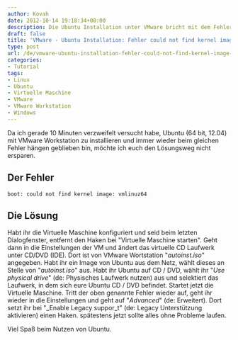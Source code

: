 ```yaml
---
author: Kovah
date: 2012-10-14 19:18:34+00:00
description: Die Ubuntu Installation unter VMware bricht mit dem Fehler "could not find kernel image" ab? Hier findest du die Lösung zum Problem.
draft: false
title: 'VMware - Ubuntu Installation: Fehler could not find kernel image vmlinuz64'
type: post
url: /de/vmware-ubuntu-installation-fehler-could-not-find-kernel-image-vmlinuz64/
categories:
- Tutorial
tags:
- Linux
- Ubuntu
- Virtuelle Maschine
- VMware
- VMware Workstation
- Windows
---
```


Da ich gerade 10 Minuten verzweifelt versucht habe, Ubuntu (64 bit, 12.04) mit VMware Workstation zu installieren und immer wieder beim gleichen Fehler hängen geblieben bin, möchte ich euch den Lösungsweg nicht ersparen.


## Der Fehler

`boot: could not find kernel image: vmlinuz64`


## Die Lösung

Habt ihr die Virtuelle Maschine konfiguriert und seid beim letzten Dialogfenster, entfernt den Haken bei "Virtuelle Maschine starten". Geht dann in die Einstellungen der VM und ändert das virtuelle CD Laufwerk unter CD/DVD (IDE). Dort ist von VMware Wortstation "_autoinst.iso_" angegeben. Habt ihr ein Image von Ubuntu aus dem Netz, wählt dieses an Stelle von "_autoinst.iso_" aus. Habt ihr Ubuntu auf CD / DVD, wählt ihr "_Use physical drive_" (de: Physisches Laufwerk nutzen) aus und selektiert das Laufwerk, in dem sich eure Ubuntu CD / DVD befindet.
Startet jetzt die Virtuelle Maschine. Tritt der oben genannte Fehler wieder auf, geht ihr wieder in die Einstellungen und geht auf "_Advanced_" (de: Erweitert). Dort setzt ihr bei "_Enable Legacy suppor_t" (de: Legacy Unterstützung aktivieren) einen Haken. spätestens jetzt sollte alles ohne Probleme laufen.

Viel Spaß beim Nutzen von Ubuntu.

